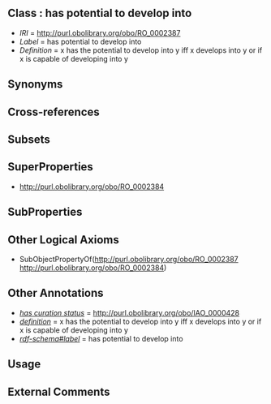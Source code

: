 
## Class : has potential to develop into

 * *IRI* = http://purl.obolibrary.org/obo/RO_0002387
 * *Label* = has potential to develop into
 * *Definition* = x has the potential to develop into y iff x develops into y or if x is capable of developing into y

## Synonyms


## Cross-references


## Subsets


## SuperProperties

 * <http://purl.obolibrary.org/obo/RO_0002384>

## SubProperties


## Other Logical Axioms

 * SubObjectPropertyOf(<http://purl.obolibrary.org/obo/RO_0002387> <http://purl.obolibrary.org/obo/RO_0002384>)

## Other Annotations

 * *[has curation status](../../IAO/14/IAO_0000114.md)* = http://purl.obolibrary.org/obo/IAO_0000428
 * *[definition](../../IAO/15/IAO_0000115.md)* = x has the potential to develop into y iff x develops into y or if x is capable of developing into y
 * *[rdf-schema#label](../../el/rdf-schema#label.md)* = has potential to develop into

## Usage


## External Comments

